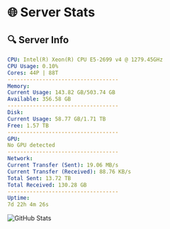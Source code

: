 # 🌐 Server Stats
## 🔍 Server Info
```yaml
CPU: Intel(R) Xeon(R) CPU E5-2699 v4 @ 1279.45GHz
CPU Usage: 0.10%
Cores: 44P | 88T
-----------------------------------
Memory:
Current Usage: 143.82 GB/503.74 GB
Available: 356.58 GB
-----------------------------------
Disk:
Current Usage: 58.77 GB/1.71 TB
Free: 1.57 TB
-----------------------------------
GPU:
No GPU detected
-----------------------------------
Network:
Current Transfer (Sent): 19.06 MB/s
Current Transfer (Received): 88.76 KB/s
Total Sent: 13.72 TB
Total Received: 130.28 GB
-----------------------------------
Uptime:
7d 22h 4m 26s
```
![GitHub Stats](https://img.shields.io/badge/Updated-2025-03-15_19:27:15-blue)